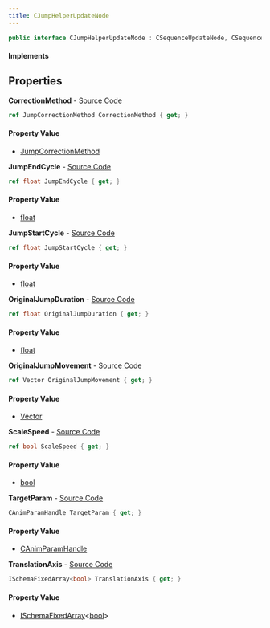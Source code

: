 ```yaml
---
title: CJumpHelperUpdateNode
---
```


```csharp
public interface CJumpHelperUpdateNode : CSequenceUpdateNode, CSequenceUpdateNodeBase, CLeafUpdateNode, CAnimUpdateNodeBase, ISchemaClass<CAnimUpdateNodeBase>, ISchemaClass<CLeafUpdateNode>, ISchemaClass<CSequenceUpdateNodeBase>, ISchemaClass<CSequenceUpdateNode>, ISchemaClass<CJumpHelperUpdateNode>, ISchemaField, ISchemaClass, INativeHandle
```

#### Implements

## Properties

**CorrectionMethod** - [Source Code](https://github.com/swiftly-solution/swiftlys2/blob/main/managed/src/SwiftlyS2.Generated/Schemas/Interfaces/CJumpHelperUpdateNode.cs#L26)

```csharp
ref JumpCorrectionMethod CorrectionMethod { get; }
```

#### Property Value

- [JumpCorrectionMethod](/docs/api/shared/schemadefinitions/jumpcorrectionmethod)

**JumpEndCycle** - [Source Code](https://github.com/swiftly-solution/swiftlys2/blob/main/managed/src/SwiftlyS2.Generated/Schemas/Interfaces/CJumpHelperUpdateNode.cs#L24)

```csharp
ref float JumpEndCycle { get; }
```

#### Property Value

- [float](https://learn.microsoft.com/dotnet/api/system.single)

**JumpStartCycle** - [Source Code](https://github.com/swiftly-solution/swiftlys2/blob/main/managed/src/SwiftlyS2.Generated/Schemas/Interfaces/CJumpHelperUpdateNode.cs#L22)

```csharp
ref float JumpStartCycle { get; }
```

#### Property Value

- [float](https://learn.microsoft.com/dotnet/api/system.single)

**OriginalJumpDuration** - [Source Code](https://github.com/swiftly-solution/swiftlys2/blob/main/managed/src/SwiftlyS2.Generated/Schemas/Interfaces/CJumpHelperUpdateNode.cs#L20)

```csharp
ref float OriginalJumpDuration { get; }
```

#### Property Value

- [float](https://learn.microsoft.com/dotnet/api/system.single)

**OriginalJumpMovement** - [Source Code](https://github.com/swiftly-solution/swiftlys2/blob/main/managed/src/SwiftlyS2.Generated/Schemas/Interfaces/CJumpHelperUpdateNode.cs#L18)

```csharp
ref Vector OriginalJumpMovement { get; }
```

#### Property Value

- [Vector](/docs/api/shared/natives/vector)

**ScaleSpeed** - [Source Code](https://github.com/swiftly-solution/swiftlys2/blob/main/managed/src/SwiftlyS2.Generated/Schemas/Interfaces/CJumpHelperUpdateNode.cs#L30)

```csharp
ref bool ScaleSpeed { get; }
```

#### Property Value

- [bool](https://learn.microsoft.com/dotnet/api/system.boolean)

**TargetParam** - [Source Code](https://github.com/swiftly-solution/swiftlys2/blob/main/managed/src/SwiftlyS2.Generated/Schemas/Interfaces/CJumpHelperUpdateNode.cs#L16)

```csharp
CAnimParamHandle TargetParam { get; }
```

#### Property Value

- [CAnimParamHandle](/docs/api/shared/schemadefinitions/canimparamhandle)

**TranslationAxis** - [Source Code](https://github.com/swiftly-solution/swiftlys2/blob/main/managed/src/SwiftlyS2.Generated/Schemas/Interfaces/CJumpHelperUpdateNode.cs#L28)

```csharp
ISchemaFixedArray<bool> TranslationAxis { get; }
```

#### Property Value

- [ISchemaFixedArray](/docs/api/shared/schemas/ischemafixedarray-1)<[bool](https://learn.microsoft.com/dotnet/api/system.boolean)>


